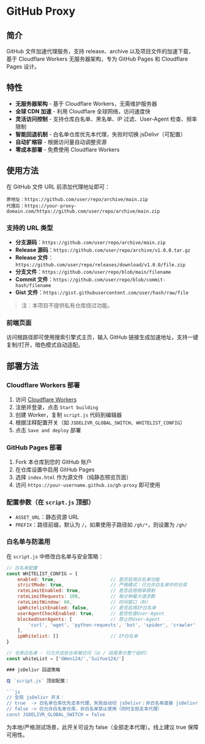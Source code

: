 # GitHub Proxy

## 简介

GitHub 文件加速代理服务，支持 release、archive 以及项目文件的加速下载，基于 Cloudflare Workers 无服务器架构，专为 GitHub Pages 和 Cloudflare Pages 设计。


## 特性

- **无服务器架构** - 基于 Cloudflare Workers，无需维护服务器
- **全球 CDN 加速** - 利用 Cloudflare 全球网络，访问速度快
- **灵活访问控制** - 支持仓库白名单、黑名单、IP 过滤、User-Agent 检查、频率限制
- **智能回退机制** - 白名单仓库优先本代理，失败时切换 jsDelivr（可配置）
- **自动扩缩容** - 根据访问量自动调整资源
- **零成本部署** - 免费使用 Cloudflare Workers

## 使用方法

在 GitHub 文件 URL 前添加代理地址即可：

```
原地址：https://github.com/user/repo/archive/main.zip
代理后：https://your-proxy-domain.com/https://github.com/user/repo/archive/main.zip
```

### 支持的 URL 类型

- **分支源码**：`https://github.com/user/repo/archive/main.zip`
- **Release 源码**：`https://github.com/user/repo/archive/v1.0.0.tar.gz`
- **Release 文件**：`https://github.com/user/repo/releases/download/v1.0.0/file.zip`
- **分支文件**：`https://github.com/user/repo/blob/main/filename`
- **Commit 文件**：`https://github.com/user/repo/blob/commit-hash/filename`
- **Gist 文件**：`https://gist.githubusercontent.com/user/hash/raw/file`

> 注：本项目不提供私有仓库绕过功能。

### 前端页面

访问根路径即可使用搜索引擎式主页，输入 GitHub 链接生成加速地址，支持一键复制/打开，暗色模式自动适配。

## 部署方法

### Cloudflare Workers 部署

1. 访问 [Cloudflare Workers](https://workers.cloudflare.com)
2. 注册并登录，点击 `Start building`
3. 创建 Worker，复制 `script.js` 代码到编辑器
4. 根据注释配置开关（如 `JSDELIVR_GLOBAL_SWITCH`、`WHITELIST_CONFIG`）
5. 点击 `Save and deploy` 部署

### GitHub Pages 部署

1. Fork 本仓库到您的 GitHub 账户
2. 在仓库设置中启用 GitHub Pages
3. 选择 `index.html` 作为源文件（纯静态预览页面）
4. 访问 `https://your-username.github.io/gh-proxy` 即可使用

### 配置参数（在 `script.js` 顶部）

- `ASSET_URL`：静态资源 URL
- `PREFIX`：路径前缀，默认为 `/`，如果使用子路径如 `/gh/*`，则设置为 `/gh/`

### 白名单与防滥用

在 `script.js` 中修改白名单与安全策略：

```javascript
// 白名单配置
const WHITELIST_CONFIG = {
    enabled: true,                    // 是否启用白名单功能
    strictMode: true,                 // 严格模式：只允许白名单中的仓库
    rateLimitEnabled: true,           // 是否启用频率限制
    rateLimitRequests: 100,           // 每分钟最大请求数
    rateLimitWindow: 60,              // 时间窗口（秒）
    ipWhitelistEnabled: false,        // 是否启用IP白名单
    userAgentCheckEnabled: true,      // 是否检查User-Agent
    blockedUserAgents: [              // 禁止的User-Agent
        'curl', 'wget', 'python-requests', 'bot', 'spider', 'crawler'
    ],
    ipWhitelist: []                   // IP白名单
}

// 仓库白名单 - 只允许这些仓库被访问（以 / 结尾表示整个组织）
const whiteList = ['GWen124/','SuiYue124/']

### jsDelivr 回退策略

在 `script.js` 顶部配置：

```js
// 全局 jsDelivr 开关：
// true  -> 白名单仓库优先走本代理，失败自动切 jsDelivr；非白名单直接 jsDelivr
// false -> 仅允许白名单仓库，非白名单禁止使用（同时全部走本代理）
const JSDELIVR_GLOBAL_SWITCH = false
```

为本地/严格测试场景，此开关可设为 false（全部走本代理）。线上建议 true 保障可用性。
```





